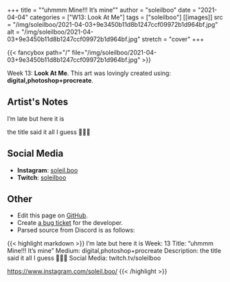 +++
title =       "“uhmmm Mine!!! It’s mine”"
author =      "soleilboo"
date =        "2021-04-04"
categories =  ["W13: Look At Me"]
tags =        ["soleilboo"]
[[images]]
                      src = "/img/soleilboo/2021-04-03+9e3450b11d8b1247ccf09972b1d964bf.jpg"
                      alt = "/img/soleilboo/2021-04-03+9e3450b11d8b1247ccf09972b1d964bf.jpg"
                      stretch = "cover"
+++


{{< fancybox path="/" file="/img/soleilboo/2021-04-03+9e3450b11d8b1247ccf09972b1d964bf.jpg" >}}


Week 13: **Look At Me**. This art was lovingly created using: **digital,photoshop+procreate**.

## Artist's Notes

I’m late but here it is 

the title said it all I guess 🥺🥺🥺

## Social Media

- **Instagram**: [soleil.boo]()
- **Twitch**: [soleilboo]()


## Other

- Edit this page on [GitHub](https://github.com/teaminkling/web-refresh/edit/main/blog/content/blog/soleilboo-week-13-62e9.md).
- Create [a bug ticket](https://github.com/teaminkling/web-refresh/issues/new?assignees=&labels=bug&template=problem-report.md&title=) for the developer.
- Parsed source from Discord is as follows:

{{< highlight markdown >}}
I’m late but here it is 
Week: 13
Title:  “uhmmm Mine!!! It’s mine”
Medium: digital,photoshop+procreate 
Description: the title said it all I guess 🥺🥺🥺
Social Media:
twitch.tv/soleilboo

https://www.instagram.com/soleil.boo/
{{< /highlight >}}